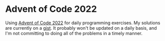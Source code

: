 # Advent of Code 2022

Using [Advent of Code 2022](https://adventofcode.com/2022) for daily programming 
exercises. My solutions are currently on a [gist](https://gist.github.com/kaesluder/83a91ac9e166d551575b38ca26559d23). It probably won't be updated on a daily basis, and I'm not committing to doing all of the problems in a timely manner. 

<script src="https://gist.github.com/kaesluder/83a91ac9e166d551575b38ca26559d23.js"></script>